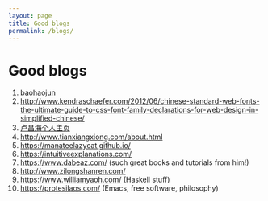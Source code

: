 ```yaml
---
layout: page
title: Good blogs
permalink: /blogs/
---
```


# Good blogs
1.  [baohaojun](http://baohaojun.github.io/blog/2016/12/13/0-How-to-export-Chinese-with-Org-mode-Latex-backend.html)
2.  <http://www.kendraschaefer.com/2012/06/chinese-standard-web-fonts-the-ultimate-guide-to-css-font-family-declarations-for-web-design-in-simplified-chinese/>
3.  [卢昌海个人主页](https://www.changhai.org/index.php)
4.  <http://www.tianxiangxiong.com/about.html>
5.  <https://manateelazycat.github.io/>
6.  <https://intuitiveexplanations.com/>
7.  <https://www.dabeaz.com/> (such great books and tutorials from him!)
8.  <http://www.zilongshanren.com/>
9.  <https://www.williamyaoh.com/> (Haskell stuff)
10. <https://protesilaos.com/> (Emacs, free software, philosophy)
